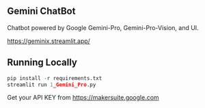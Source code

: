 
## Gemini ChatBot
Chatbot powered by Google Gemini-Pro, Gemini-Pro-Vision, and UI.

https://geminix.streamlit.app/

## Running Locally
```python
pip install -r requirements.txt
streamlit run 1_Gemini_Pro.py
```
Get your API KEY from https://makersuite.google.com


